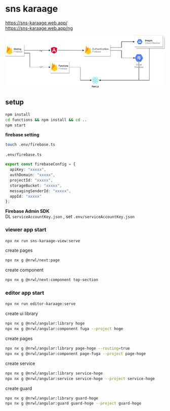 # sns karaage

https://sns-karaage.web.app/  
https://sns-karaage.web.app/ng  

![apps-image](public/SNS-karaage.png)

## setup

```bash
npm install
cd functions && npm install && cd ..
npm start
```


**firebase setting**  

```bash
touch .env/firebase.ts
```

`.env/firebase.ts`

```typescript
export const firebaseConfig = {
  apiKey: "xxxxx",
  authDomain: "xxxxx",
  projectId: "xxxxx",
  storageBucket: "xxxxx",
  messagingSenderId: "xxxxx",
  appId: "xxxxx"
};
```

**Firebase Admin SDK**   
DL `serviceAccountKey.json` , set `.env/serviceAccountKey.json`

### viewer app start

```bash
npx nx run sns-karaage-view:serve
```

create pages
```bash
npx nx g @nrwl/next:page
```

create component
```bash
npx nx g @nrwl/next:component top-section
```

### editor app start

```bash
npx nx run editor-karaage:serve
```

create ui library  
```bash
npx nx g @nrwl/angular:library hoge
npx nx g @nrwl/angular:component fuga --project hoge
```

create pages
```bash
npx nx g @nrwl/angular:library page-hoge --routing=true
npx nx g @nrwl/angular:component page-fuga --project page-hoge
```

create service
```bash
npx nx g @nrwl/angular:library service-hoge
npx nx g @nrwl/angular:service service-hoge --project service-hoge
```

create guard
```bash
npx nx g @nrwl/angular:library guard-hoge
npx nx g @nrwl/angular:guard guard-hoge --project guard-hoge
```
